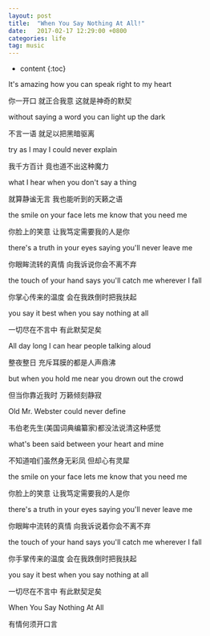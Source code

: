 ```yaml
---
layout: post
title:  "When You Say Nothing At All!"
date:   2017-02-17 12:29:00 +0800
categories: life
tag: music
---
```


* content
{:toc}




It's amazing how you can speak right to my heart

你一开口 就正合我意 这就是神奇的默契

without saying a word you can light up the dark

不言一语 就足以把黑暗驱离

try as I may I could never explain

我千方百计 竟也道不出这种魔力

what I hear when you don't say a thing

就算静谧无言 我也能听到的天籁之语

the smile on your face lets me know that you need me

你脸上的笑意 让我笃定需要我的人是你

there's a truth in your eyes saying you'll never leave me

你眼眸流转的真情 向我诉说你会不离不弃

the touch of your hand says you'll catch me wherever I fall

你掌心传来的温度 会在我跌倒时把我扶起

you say it best when you say nothing at all

一切尽在不言中 有此默契足矣

All day long I can hear people talking aloud

整夜整日 充斥耳膜的都是人声鼎沸

but when you hold me near you drown out the crowd

但当你靠近我时 万籁倾刻静寂

Old Mr. Webster could never define

韦伯老先生(美国词典编纂家)都没法说清这种感觉

what's been said between your heart and mine

不知道咱们虽然身无彩凤 但却心有灵犀

the smile on your face lets me know that you need me

你脸上的笑意 让我笃定需要我的人是你

there's a truth in your eyes saying you'll never leave me

你眼眸中流转的真情 向我诉说着你会不离不弃

the touch of your hand says you'll catch me wherever I fall

你手掌传来的温度 会在我跌倒时把我扶起

you say it best when you say nothing at all

一切尽在不言中 有此默契足矣

When You Say Nothing At All

有情何须开口言


[jekyll]:      http://jekyllrb.com
[jekyll-gh]:   https://github.com/jekyll/jekyll
[jekyll-help]: https://github.com/jekyll/jekyll-help
